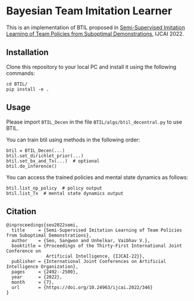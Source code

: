 # Bayesian Team Imitation Learner

This is an implementation of BTIL proposed in [Semi-Supervised Imitation Learning of Team Policies from Suboptimal Demonstrations](https://arxiv.org/abs/2205.02959), IJCAI 2022.

## Installation

Clone this repository to your local PC and install it using the following commands:

```
cd BTIL/
pip install -e .
```

## Usage

Please import `BTIL_Decen` in the file `BTIL/algs/btil_decentral.py` to use BTIL.

You can train btil using methods in the following order:

```
btil = BTIL_Decen(...)
btil.set_dirichlet_prior(...)
btil.set_bx_and_Tx(...)  # optional
btil.do_inference()
```

You can access the trained policies and mental state dynamics as follows:

```
btil.list_np_policy  # policy output
btil.list_Tx  # mental state dynamics output
```

## Citation
```
@inproceedings{seo2022semi,
  title     = {Semi-Supervised Imitation Learning of Team Policies from Suboptimal Demonstrations},
  author    = {Seo, Sangwon and Unhelkar, Vaibhav V.},
  booktitle = {Proceedings of the Thirty-First International Joint Conference on
               Artificial Intelligence, {IJCAI-22}},
  publisher = {International Joint Conferences on Artificial Intelligence Organization},
  pages     = {2492--2500},
  year      = {2022},
  month     = {7},
  url       = {https://doi.org/10.24963/ijcai.2022/346}
}
```

